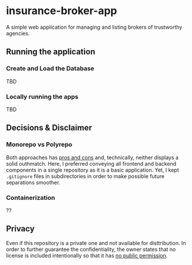 # insurance-broker-app

A simple web application for managing and listing brokers of trustworthy agencies.

## Running the application

### Create and Load the Database

TBD

### Locally running the apps

TBD

## Decisions & Disclaimer

### Monorepo vs Polyrepo

Both approaches has [pros and cons](https://dl.acm.org/doi/pdf/10.1145/3328433.3328435) and, technically, neither displays a solid outhmatch. Here, I preferred conveying all frontend and backend components in a single repository as it is a basic application. Yet, I kept `.gitignore` files in subdirectories in order to make possible future separations smoother.

### Containerization

??

## Privacy

Even if this repository is a private one and not available for disttribution. In order to further guarantee the confidentiality, the owner states that no license is included intentionally so that it has [no public permission](https://choosealicense.com/no-permission/).
